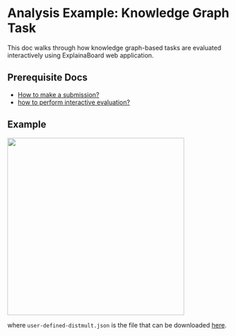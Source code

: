 # Analysis Example: Knowledge Graph Task

This doc walks through how knowledge graph-based tasks are evaluated interactively using ExplainaBoard
web application.

## Prerequisite Docs

* [How to make a submission?](how_to_make_a_submission.md)
* [how to perform interactive evaluation?](how_to_make_interactive_evaluation.md)

## Example

<img src="./fig/task_kg.png" width="400"/>

where `user-defined-distmult.json` is the file that can be downloaded [here](https://github.com/PhaelIshall/KGExplainaBoard/tree/main/user-defined).
